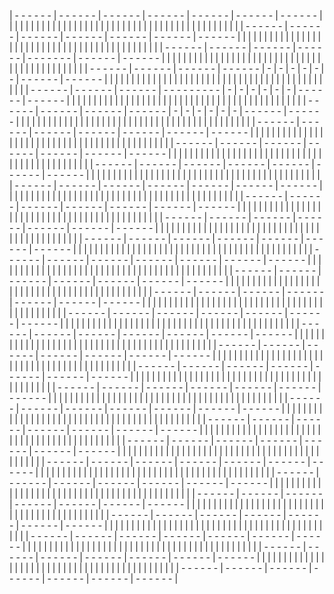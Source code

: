 
| -   -   -   -   -   - | -   -   -   -   -   - | -   -   -   -   -   - | -   -   -   -   -   - | -   -   -   -   -   - | -   -   -   -   -   - | -   -   -   -   -   - |
|   |   |   |   |   |   |   |   |   |   |   |   |   |   |   |   |   |   |   |   |   |   |   |   |   |   |   |   |   |   |   |   |   |   |   |   |   |   |   |   |   |   |
| -   -   -   -   -   - | -   -   -   -   -   - | -   -   -   -   -   - | -   -   -   -   -   - | -   -   -   -   -   - | -   -   -   -   -   - | -   -   -   -   -   - |
|   |   |   |   |   |   |   |   |   |   |   |   |   |   |   |   |   |   |   |   |   |   |   |   |   |   |   |   |   |   |   |   |   |   |   |   |   |   |   |   |   |   |
| -   -   -   -   -   - | -   -   -   -   -   - | -   -   -   -   -   - | -   -   -   -   -   - | - - -   -   -   -   - | -   -   -   -   -   - | -   -   -   -   -   - |
|   |   |   |   |   |   |   |   |   |   |   |   |   |   |   |   |   |   |   |   |   |   |   |   |   |   |   |   |   |   |   |   |   |   |   |   |   |   |   |   |   |   |
| -   -   -   -   -   - | -   -   -   -   -   - | -   -   -   -   -   - | -   -   -   -   -   - | - | - | - | - | - | - | -   -   -   -   -   - | -   -   -   -   -   - |
|   |   |   |   |   |   |   |   |   |   |   |   |   |   |   |   |   |   |   |   |   |   |   |   |   |   |   |   |   |   |   |   |   |   |   |   |   |   |   |   |   |   |
| -   -   -   -   -   - | -   -   -   -   -   - | -   -   -   -   -   - | -   -   - - - - - - - | - | - | - | - | - | - | -   -   -   -   -   - | -   -   -   -   -   - |
|   |   |   |   |   |   |   |   |   |   |   |   |   |   |   |   |   |   |   |   |   |   |   |   |   |   |   |   |   |   |   |   |   |   |   |   |   |   |   |   |   |   |
| -   -   -   -   -   - | -   -   -   -   -   - | -   -   -   -   -   - | -   -   -   -   -   - | - | - | - | - | - | - | -   -   -   -   -   - | -   -   -   -   -   - |
|   |   |   |   |   |   |   |   |   |   |   |   |   |   |   |   |   |   |   |   |   |   |   |   |   |   |   |   |   |   |   |   |   |   |   |   |   |   |   |   |   |   |
| -   -   -   -   -   - | -   -   -   -   -   - | -   -   -   -   -   - | -   -   -   -   -   - | -   -   -   -   -   - | -   -   -   -   -   - | -   -   -   -   -   - |
|   |   |   |   |   |   |   |   |   |   |   |   |   |   |   |   |   |   |   |   |   |   |   |   |   |   |   |   |   |   |   |   |   |   |   |   |   |   |   |   |   |   |
| -   -   -   -   -   - | -   -   -   -   -   - | -   -   -   -   -   - | -   -   -   -   -   - | -   -   -   -   -   - | -   -   -   -   -   - | -   -   -   -   -   - |
|   |   |   |   |   |   |   |   |   |   |   |   |   |   |   |   |   |   |   |   |   |   |   |   |   |   |   |   |   |   |   |   |   |   |   |   |   |   |   |   |   |   |
| -   -   -   -   -   - | -   -   -   -   -   - | -   -   -   -   -   - | -   -   -   -   -   - | -   -   -   -   -   - | -   -   -   -   -   - | -   -   -   -   -   - |
|   |   |   |   |   |   |   |   |   |   |   |   |   |   |   |   |   |   |   |   |   |   |   |   |   |   |   |   |   |   |   |   |   |   |   |   |   |   |   |   |   |   |
| -   -   -   -   -   - | -   -   -   -   -   - | -   -   -   -   -   - | -   -   -   -   -   - | -   -   -   -   -   - | -   -   -   -   -   - | -   -   -   -   -   - |
|   |   |   |   |   |   |   |   |   |   |   |   |   |   |   |   |   |   |   |   |   |   |   |   |   |   |   |   |   |   |   |   |   |   |   |   |   |   |   |   |   |   |
| -   -   -   -   -   - | -   -   -   -   -   - | -   -   -   -   -   - | -   -   -   -   -   - | -   -   -   -   -   - | -   -   -   -   -   - | -   -   -   -   -   - |
|   |   |   |   |   |   |   |   |   |   |   |   |   |   |   |   |   |   |   |   |   |   |   |   |   |   |   |   |   |   |   |   |   |   |   |   |   |   |   |   |   |   |
| -   -   -   -   -   - | -   -   -   -   -   - | -   -   -   -   -   - | -   -   -   -   -   - | -   -   -   -   -   - | -   -   -   -   -   - | -   -   -   -   -   - |
|   |   |   |   |   |   |   |   |   |   |   |   |   |   |   |   |   |   |   |   |   |   |   |   |   |   |   |   |   |   |   |   |   |   |   |   |   |   |   |   |   |   |
| -   -   -   -   -   - | -   -   -   -   -   - | -   -   -   -   -   - | -   -   -   -   -   - | -   -   -   -   -   - | -   -   -   -   -   - | -   -   -   -   -   - |
|   |   |   |   |   |   |   |   |   |   |   |   |   |   |   |   |   |   |   |   |   |   |   |   |   |   |   |   |   |   |   |   |   |   |   |   |   |   |   |   |   |   |
| -   -   -   -   -   - | -   -   -   -   -   - | -   -   -   -   -   - | -   -   -   -   -   - | -   -   -   -   -   - | -   -   -   -   -   - | -   -   -   -   -   - |
|   |   |   |   |   |   |   |   |   |   |   |   |   |   |   |   |   |   |   |   |   |   |   |   |   |   |   |   |   |   |   |   |   |   |   |   |   |   |   |   |   |   |
| -   -   -   -   -   - | -   -   -   -   -   - | -   -   -   -   -   - | -   -   -   -   -   - | -   -   -   -   -   - | -   -   -   -   -   - | -   -   -   -   -   - |
|   |   |   |   |   |   |   |   |   |   |   |   |   |   |   |   |   |   |   |   |   |   |   |   |   |   |   |   |   |   |   |   |   |   |   |   |   |   |   |   |   |   |
| -   -   -   -   -   - | -   -   -   -   -   - | -   -   -   -   -   - | -   -   -   -   -   - | -   -   -   -   -   - | -   -   -   -   -   - | -   -   -   -   -   - |
|   |   |   |   |   |   |   |   |   |   |   |   |   |   |   |   |   |   |   |   |   |   |   |   |   |   |   |   |   |   |   |   |   |   |   |   |   |   |   |   |   |   |
| -   -   -   -   -   - | -   -   -   -   -   - | -   -   -   -   -   - | -   -   -   -   -   - | -   -   -   -   -   - | -   -   -   -   -   - | -   -   -   -   -   - |
|   |   |   |   |   |   |   |   |   |   |   |   |   |   |   |   |   |   |   |   |   |   |   |   |   |   |   |   |   |   |   |   |   |   |   |   |   |   |   |   |   |   |
| -   -   -   -   -   - | -   -   -   -   -   - | -   -   -   -   -   - | -   -   -   -   -   - | -   -   -   -   -   - | -   -   -   -   -   - | -   -   -   -   -   - |
|   |   |   |   |   |   |   |   |   |   |   |   |   |   |   |   |   |   |   |   |   |   |   |   |   |   |   |   |   |   |   |   |   |   |   |   |   |   |   |   |   |   |
| -   -   -   -   -   - | -   -   -   -   -   - | -   -   -   -   -   - | -   -   -   -   -   - | -   -   -   -   -   - | -   -   -   -   -   - | -   -   -   -   -   - |
|   |   |   |   |   |   |   |   |   |   |   |   |   |   |   |   |   |   |   |   |   |   |   |   |   |   |   |   |   |   |   |   |   |   |   |   |   |   |   |   |   |   |
| -   -   -   -   -   - | -   -   -   -   -   - | -   -   -   -   -   - | -   -   -   -   -   - | -   -   -   -   -   - | -   -   -   -   -   - | -   -   -   -   -   - |
|   |   |   |   |   |   |   |   |   |   |   |   |   |   |   |   |   |   |   |   |   |   |   |   |   |   |   |   |   |   |   |   |   |   |   |   |   |   |   |   |   |   |
| -   -   -   -   -   - | -   -   -   -   -   - | -   -   -   -   -   - | -   -   -   -   -   - | -   -   -   -   -   - | -   -   -   -   -   - | -   -   -   -   -   - |
|   |   |   |   |   |   |   |   |   |   |   |   |   |   |   |   |   |   |   |   |   |   |   |   |   |   |   |   |   |   |   |   |   |   |   |   |   |   |   |   |   |   |
| -   -   -   -   -   - | -   -   -   -   -   - | -   -   -   -   -   - | -   -   -   -   -   - | -   -   -   -   -   - | -   -   -   -   -   - | -   -   -   -   -   - |
|   |   |   |   |   |   |   |   |   |   |   |   |   |   |   |   |   |   |   |   |   |   |   |   |   |   |   |   |   |   |   |   |   |   |   |   |   |   |   |   |   |   |
| -   -   -   -   -   - | -   -   -   -   -   - | -   -   -   -   -   - | -   -   -   -   -   - | -   -   -   -   -   - | -   -   -   -   -   - | -   -   -   -   -   - |
|   |   |   |   |   |   |   |   |   |   |   |   |   |   |   |   |   |   |   |   |   |   |   |   |   |   |   |   |   |   |   |   |   |   |   |   |   |   |   |   |   |   |
| -   -   -   -   -   - | -   -   -   -   -   - | -   -   -   -   -   - | -   -   -   -   -   - | -   -   -   -   -   - | -   -   -   -   -   - | -   -   -   -   -   - |
|   |   |   |   |   |   |   |   |   |   |   |   |   |   |   |   |   |   |   |   |   |   |   |   |   |   |   |   |   |   |   |   |   |   |   |   |   |   |   |   |   |   |
| -   -   -   -   -   - | -   -   -   -   -   - | -   -   -   -   -   - | -   -   -   -   -   - | -   -   -   -   -   - | -   -   -   -   -   - | -   -   -   -   -   - |
|   |   |   |   |   |   |   |   |   |   |   |   |   |   |   |   |   |   |   |   |   |   |   |   |   |   |   |   |   |   |   |   |   |   |   |   |   |   |   |   |   |   |
| -   -   -   -   -   - | -   -   -   -   -   - | -   -   -   -   -   - | -   -   -   -   -   - | -   -   -   -   -   - | -   -   -   -   -   - | -   -   -   -   -   - |
|   |   |   |   |   |   |   |   |   |   |   |   |   |   |   |   |   |   |   |   |   |   |   |   |   |   |   |   |   |   |   |   |   |   |   |   |   |   |   |   |   |   |
| -   -   -   -   -   - | -   -   -   -   -   - | -   -   -   -   -   - | -   -   -   -   -   - | -   -   -   -   -   - | -   -   -   -   -   - | -   -   -   -   -   - |
|   |   |   |   |   |   |   |   |   |   |   |   |   |   |   |   |   |   |   |   |   |   |   |   |   |   |   |   |   |   |   |   |   |   |   |   |   |   |   |   |   |   |
| -   -   -   -   -   - | -   -   -   -   -   - | -   -   -   -   -   - | -   -   -   -   -   - | -   -   -   -   -   - | -   -   -   -   -   - | -   -   -   -   -   - |
|   |   |   |   |   |   |   |   |   |   |   |   |   |   |   |   |   |   |   |   |   |   |   |   |   |   |   |   |   |   |   |   |   |   |   |   |   |   |   |   |   |   |
| -   -   -   -   -   - | -   -   -   -   -   - | -   -   -   -   -   - | -   -   -   -   -   - | -   -   -   -   -   - | -   -   -   -   -   - | -   -   -   -   -   - |
|   |   |   |   |   |   |   |   |   |   |   |   |   |   |   |   |   |   |   |   |   |   |   |   |   |   |   |   |   |   |   |   |   |   |   |   |   |   |   |   |   |   |
| -   -   -   -   -   - | -   -   -   -   -   - | -   -   -   -   -   - | -   -   -   -   -   - | -   -   -   -   -   - | -   -   -   -   -   - | -   -   -   -   -   - |
|   |   |   |   |   |   |   |   |   |   |   |   |   |   |   |   |   |   |   |   |   |   |   |   |   |   |   |   |   |   |   |   |   |   |   |   |   |   |   |   |   |   |
| -   -   -   -   -   - | -   -   -   -   -   - | -   -   -   -   -   - | -   -   -   -   -   - | -   -   -   -   -   - | -   -   -   -   -   - | -   -   -   -   -   - |
























